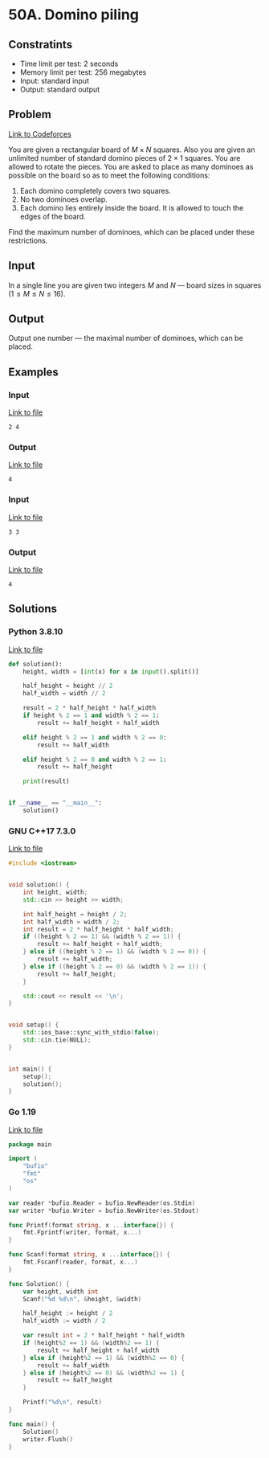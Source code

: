 # 50A. Domino piling

## Constratints

  - Time limit per test: 2 seconds
  - Memory limit per test: 256 megabytes
  - Input: standard input
  - Output: standard output

## Problem

[Link to Codeforces](https://codeforces.com/problemset/problem/50/A)

You are given a rectangular board of $M \times N$ squares. Also you are given an unlimited number of standard domino pieces of $2 \times 1$ squares. You are allowed to rotate the pieces. You are asked to place as many dominoes as possible on the board so as to meet the following conditions:

  1. Each domino completely covers two squares.
  2. No two dominoes overlap.
  3. Each domino lies entirely inside the board. It is allowed to touch the edges of the board.

Find the maximum number of dominoes, which can be placed under these restrictions.

## Input

In a single line you are given two integers $M$ and $N$ — board sizes in squares $(1 \leq M \leq N \leq 16)$.

## Output

Output one number — the maximal number of dominoes, which can be placed.

## Examples

### Input

[Link to file](input_0.txt)

```
2 4
```

### Output

[Link to file](expected_0.txt)

```
4
```

### Input

[Link to file](input_1.txt)

```
3 3
```

### Output

[Link to file](expected_1.txt)

```
4
```

## Solutions

### Python 3.8.10

[Link to file](solution.py)

```python
def solution():
    height, width = [int(x) for x in input().split()]

    half_height = height // 2
    half_width = width // 2

    result = 2 * half_height * half_width
    if height % 2 == 1 and width % 2 == 1:
        result += half_height + half_width

    elif height % 2 == 1 and width % 2 == 0:
        result += half_width

    elif height % 2 == 0 and width % 2 == 1:
        result += half_height

    print(result)


if __name__ == "__main__":
    solution()
```

### GNU C++17 7.3.0

[Link to file](solution.cpp)

```cpp
#include <iostream>


void solution() {
    int height, width;
    std::cin >> height >> width;

    int half_height = height / 2;
    int half_width = width / 2;
    int result = 2 * half_height * half_width;
    if ((height % 2 == 1) && (width % 2 == 1)) {
        result += half_height + half_width;
    } else if ((height % 2 == 1) && (width % 2 == 0)) {
        result += half_width;
    } else if ((height % 2 == 0) && (width % 2 == 1)) {
        result += half_height;
    }

    std::cout << result << '\n';
}


void setup() {
    std::ios_base::sync_with_stdio(false);
    std::cin.tie(NULL);
}


int main() {
    setup();
    solution();
}
```

### Go 1.19

[Link to file](solution.go)

```go
package main

import (
	"bufio"
	"fmt"
	"os"
)

var reader *bufio.Reader = bufio.NewReader(os.Stdin)
var writer *bufio.Writer = bufio.NewWriter(os.Stdout)

func Printf(format string, x ...interface{}) {
	fmt.Fprintf(writer, format, x...)
}

func Scanf(format string, x ...interface{}) {
	fmt.Fscanf(reader, format, x...)
}

func Solution() {
	var height, width int
	Scanf("%d %d\n", &height, &width)

	half_height := height / 2
	half_width := width / 2

	var result int = 2 * half_height * half_width
	if (height%2 == 1) && (width%2 == 1) {
		result += half_height + half_width
	} else if (height%2 == 1) && (width%2 == 0) {
		result += half_width
	} else if (height%2 == 0) && (width%2 == 1) {
		result += half_height
	}

	Printf("%d\n", result)
}

func main() {
	Solution()
	writer.Flush()
}
```
